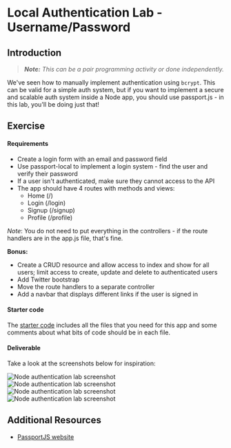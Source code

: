 # Local Authentication Lab - Username/Password

## Introduction

> ***Note:*** _This can be a pair programming activity or done independently._

We've seen how to manually implement authentication using `bcrypt`. This can be valid for a simple auth system, but if you want to implement a secure and scalable auth system inside a Node app, you should use passport.js - in this lab, you'll be doing just that!

## Exercise

#### Requirements

- Create a login form with an email and password field
- Use passport-local to implement a login system - find the user and verify their password
- If a user isn't authenticated, make sure they cannot access to the API
- The app should have 4 routes with methods and views:
  - Home (/)
  - Login (/login)
  - Signup (/signup)
  - Profile (/profile)

*Note*: You do not need to put everything in the controllers - if the route handlers are in the app.js file, that's fine.

**Bonus:**

- Create a CRUD resource and allow access to index and show for all users; limit access to create, update and delete to authenticated users
- Add Twitter bootstrap
- Move the route handlers to a separate controller
- Add a navbar that displays different links if the user is signed in 

#### Starter code

The [starter code](starter-code) includes all the files that you need for this app and some comments about what bits of code should be in each file.

#### Deliverable

Take a look at the screenshots below for inspiration:

![Node authentication lab screenshot](http://s15.postimg.org/fkcql2he3/Screen_Shot_2015_08_05_at_15_09_28.png)
![Node authentication lab screenshot](http://s15.postimg.org/3mfrkx30r/Screen_Shot_2015_08_05_at_15_09_34.png)
![Node authentication lab screenshot](http://s15.postimg.org/7g97u2kcr/Screen_Shot_2015_08_05_at_15_09_37.png)
![Node authentication lab screenshot](http://s15.postimg.org/7uajto4gb/Screen_Shot_2015_08_05_at_15_09_40.png)

## Additional Resources

- [PassportJS website](http://passportjs.org/)



